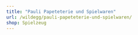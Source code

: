 ```yaml
---
title: "Pauli Papeteterie und Spielwaren"
url: /wildegg/pauli-papeteterie-und-spielwaren/
shop: Spielzeug
---
```

